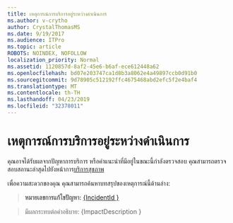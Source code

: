 ```yaml
---
title: เหตุการณ์การบริการอยู่ระหว่างดำเนินการ
ms.author: v-crytho
author: CrystalThomasMS
ms.date: 9/19/2017
ms.audience: ITPro
ms.topic: article
ROBOTS: NOINDEX, NOFOLLOW
localization_priority: Normal
ms.assetid: 1120857d-8af2-45e6-b6af-ece612448a62
ms.openlocfilehash: bd07e203747ca1d8b3a8062e4a49897ccb0d91b0
ms.sourcegitcommit: 9d78905c512192ffc4675468abd2efc5f2e4baf4
ms.translationtype: MT
ms.contentlocale: th-TH
ms.lasthandoff: 04/23/2019
ms.locfileid: "32378011"
---
```

# <a name="service-incident-in-progress"></a>เหตุการณ์การบริการอยู่ระหว่างดำเนินการ

คุณอาจได้รับผลจากปัญหาการบริการ หรือคำแนะนำที่มีอยู่ในขณะนี้กำลังตรวจสอบ คุณสามารถตรวจสอบสถานะล่าสุดไปยังหน้าการ[บริการสุขภาพ](https://admin.microsoft.com/adminportal/home#/servicehealth) 
  
เพื่อความสะดวกของคุณ คุณสามารถค้นหาบทสรุปของเหตุการณ์นี้ด้านล่าง:
  
> **หมายเลขการแก้ไขปัญหา:** [{IncidentId }](https://admin.microsoft.com/adminportal/home#/servicehealth)
    
> มีผลกระทบต่อคำอธิบาย: {ImpactDescription }
    

